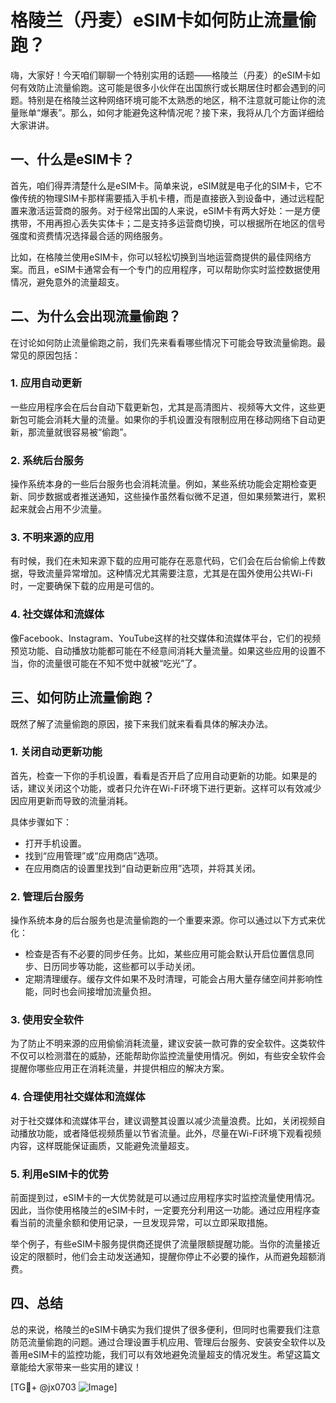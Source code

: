 # 格陵兰（丹麦）eSIM卡如何防止流量偷跑？

嗨，大家好！今天咱们聊聊一个特别实用的话题——格陵兰（丹麦）的eSIM卡如何有效防止流量偷跑。这可能是很多小伙伴在出国旅行或长期居住时都会遇到的问题。特别是在格陵兰这种网络环境可能不太熟悉的地区，稍不注意就可能让你的流量账单“爆表”。那么，如何才能避免这种情况呢？接下来，我将从几个方面详细给大家讲讲。

## 一、什么是eSIM卡？

首先，咱们得弄清楚什么是eSIM卡。简单来说，eSIM就是电子化的SIM卡，它不像传统的物理SIM卡那样需要插入手机卡槽，而是直接嵌入到设备中，通过远程配置来激活运营商的服务。对于经常出国的人来说，eSIM卡有两大好处：一是方便携带，不用再担心丢失实体卡；二是支持多运营商切换，可以根据所在地区的信号强度和资费情况选择最合适的网络服务。

比如，在格陵兰使用eSIM卡，你可以轻松切换到当地运营商提供的最佳网络方案。而且，eSIM卡通常会有一个专门的应用程序，可以帮助你实时监控数据使用情况，避免意外的流量超支。

## 二、为什么会出现流量偷跑？

在讨论如何防止流量偷跑之前，我们先来看看哪些情况下可能会导致流量偷跑。最常见的原因包括：

### 1. 应用自动更新

一些应用程序会在后台自动下载更新包，尤其是高清图片、视频等大文件，这些更新包可能会消耗大量的流量。如果你的手机设置没有限制应用在移动网络下自动更新，那流量就很容易被“偷跑”。

### 2. 系统后台服务

操作系统本身的一些后台服务也会消耗流量。例如，某些系统功能会定期检查更新、同步数据或者推送通知，这些操作虽然看似微不足道，但如果频繁进行，累积起来就会占用不少流量。

### 3. 不明来源的应用

有时候，我们在未知来源下载的应用可能存在恶意代码，它们会在后台偷偷上传数据，导致流量异常增加。这种情况尤其需要注意，尤其是在国外使用公共Wi-Fi时，一定要确保下载的应用是可信的。

### 4. 社交媒体和流媒体

像Facebook、Instagram、YouTube这样的社交媒体和流媒体平台，它们的视频预览功能、自动播放功能都可能在不经意间消耗大量流量。如果这些应用的设置不当，你的流量很可能在不知不觉中就被“吃光”了。

## 三、如何防止流量偷跑？

既然了解了流量偷跑的原因，接下来我们就来看看具体的解决办法。

### 1. 关闭自动更新功能

首先，检查一下你的手机设置，看看是否开启了应用自动更新的功能。如果是的话，建议关闭这个功能，或者只允许在Wi-Fi环境下进行更新。这样可以有效减少因应用更新而导致的流量消耗。

具体步骤如下：
- 打开手机设置。
- 找到“应用管理”或“应用商店”选项。
- 在应用商店的设置里找到“自动更新应用”选项，并将其关闭。

### 2. 管理后台服务

操作系统本身的后台服务也是流量偷跑的一个重要来源。你可以通过以下方式来优化：
- 检查是否有不必要的同步任务。比如，某些应用可能会默认开启位置信息同步、日历同步等功能，这些都可以手动关闭。
- 定期清理缓存。缓存文件如果不及时清理，可能会占用大量存储空间并影响性能，同时也会间接增加流量负担。

### 3. 使用安全软件

为了防止不明来源的应用偷偷消耗流量，建议安装一款可靠的安全软件。这类软件不仅可以检测潜在的威胁，还能帮助你监控流量使用情况。例如，有些安全软件会提醒你哪些应用正在消耗流量，并提供相应的解决方案。

### 4. 合理使用社交媒体和流媒体

对于社交媒体和流媒体平台，建议调整其设置以减少流量浪费。比如，关闭视频自动播放功能，或者降低视频质量以节省流量。此外，尽量在Wi-Fi环境下观看视频内容，这样既能保证画质，又能避免流量超支。

### 5. 利用eSIM卡的优势

前面提到过，eSIM卡的一大优势就是可以通过应用程序实时监控流量使用情况。因此，当你使用格陵兰的eSIM卡时，一定要充分利用这一功能。通过应用程序查看当前的流量余额和使用记录，一旦发现异常，可以立即采取措施。

举个例子，有些eSIM卡服务提供商还提供了流量限额提醒功能。当你的流量接近设定的限额时，他们会主动发送通知，提醒你停止不必要的操作，从而避免超额消费。

## 四、总结

总的来说，格陵兰的eSIM卡确实为我们提供了很多便利，但同时也需要我们注意防范流量偷跑的问题。通过合理设置手机应用、管理后台服务、安装安全软件以及善用eSIM卡的监控功能，我们可以有效地避免流量超支的情况发生。希望这篇文章能给大家带来一些实用的建议！

[TG💪+ @jx0703 ![Image](https://github.com/user-attachments/assets/dbca1d08-cadb-493c-b0ec-ad6f7a83f270)]